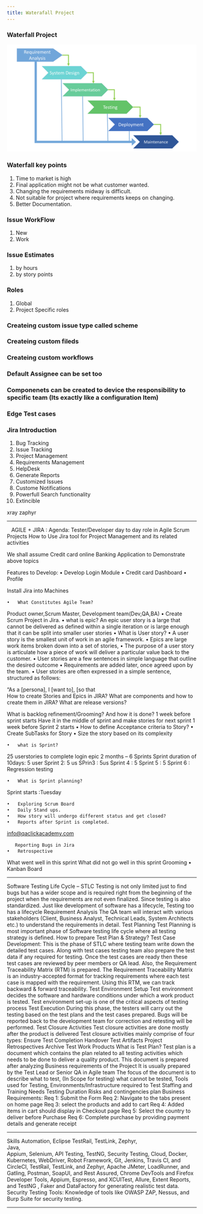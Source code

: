 ```yaml
---
title: Waterafall Project
---
```

### Waterfall Project

![Waterfall.png](./static/Waterfall.png)

### Waterfall key points
1. Time to market is high
2. Final application might not be what customer wanted. 
3. Changing the requirements midway is difficult.
4. Not suitable for project where requirements keeps on changing.
5. Better Documentation.

### Issue WorkFlow 
1. New 
2. Work

### Issue Estimates
1. by hours 
2. by story points

### Roles 
1. Global
2. Project Specific roles

### Createing custom issue type called scheme
### Createing custom fileds 
### Createing custom workflows
### Default Assignee can be set too
### Componenets can be created to device the responsibility to specific team (Its exactly like a configuration Item)

### Edge Test cases 

### Jira Introduction

1. Bug Tracking
2. Issue Tracking
3. Project Management
4. Requirements Management
5. HelpDesk
6. Generate Reports
7. Customized Issues 
8. Custome Notifications
9. Powerfull Search functionality
10. Extincible

xray 
zaphyr




----

   AGILE + JIRA :
Agenda:
Tester/Developer day to day role in Agile Scrum Projects
How to Use Jira tool for Project Management and its related activities

We shall assume Credit card online Banking Application to Demonstrate above topics

Features to Develop:
	•	Develop Login Module
	•	Credit card Dashboard 
	•	Profile

Install Jira into Machines



	•	What Constitutes Agile Team?
Product owner,Scrum Master, Development team(Dev,QA,BA)
	•	Create Scrum Project in Jira.
	•	what is epic? An epic user story is a large that cannot be delivered as defined within a single iteration or is large enough that it can be split into smaller user stories
	•	What is User story?
	•	A user story is the smallest unit of work in an agile framework.
	•	Epics are large work items broken down into a set of stories, 
	•	The purpose of a user story is articulate how a piece of work will deliver a particular value back to the customer.
	•	User stories are a few sentences in simple language that outline the desired outcome
	•	Requirements are added later, once agreed upon by the team.
	•	User stories are often expressed in a simple sentence, structured as follows:

“As a [persona], I [want to], [so that	
How to create Stories and Epics in JIRA?
What are components and how to create them in JIRA?
What are release versions?




What is backlog refinement/Grooming? And how it is done?
1 week before sprint starts
Have it in the middle of sprint and make stories for next sprint
1 week before Sprint 2 starts 
	•	How to define Acceptance criteria to Story?
	•	Create SubTasks for Story
	•	Size the story based on its complexity












	•	what is Sprint?
25 userstories to complete login epic
2 months – 6 Sprints
Sprint duration of 10days: 5 user
Sprint 2: 5 us
SPrin3 : 5us
Sprint 4 : 5
Sprint 5 : 5
Sprint 6 : Regression testing 

	•	What is Sprint planning?
Sprint starts :Tuesday 

	•	Exploring Scrum Board 
	•	Daily Stand ups.
	•	How story will undergo different status and get closed?
	•	Reports after Sprint is completed.

info@qaclickacademy.com









       Reporting Bugs in Jira
	•	Retrospective
What went well in this sprint
What did not go well in this sprint
Grooming 
	•	Kanban Board


---

Software Testing Life Cycle – STLC
Testing is not only limited just to find bugs but has a wider scope and is required
right from the beginning of the project when the requirements are not even
finalized.
Since testing is also standardized. Just like development of software has a lifecycle,
Testing too has a lifecycle
Requirement Analysis
The QA team will interact with various stakeholders (Client, Business Analyst,
Technical Leads, System Architects etc.) to understand the requirements in detail.
Test Planning
Test Planning is most important phase of Software testing life cycle where all testing strategy is
defined.
How to prepare Test Plan & Strategy?
Test Case Development:
This is the phase of STLC where testing team write down the detailed test cases. Along with test
cases testing team also prepare the test data if any required for testing. Once the test cases are
ready then these test cases are reviewed by peer members or QA lead.
Also, the Requirement Traceability Matrix (RTM) is prepared. The Requirement Traceability
Matrix is an industry-accepted format for tracking requirements where each test case is
mapped with the requirement. Using this RTM, we can track backward & forward
traceability.
Test Environment Setup
Test environment decides the software and hardware conditions under which a work product is
tested. Test environment set-up is one of the critical aspects of testing process
Test Execution
During this phase, the testers will carry out the testing based on the test plans and the test
cases prepared. Bugs will be reported back to the development team for correction and
retesting will be performed.
Test Closure Activities
Test closure activities are done mostly after the product is delivered
Test closure activities mainly comprise of four types:
Ensure Test Completion
Handover Test Artifacts
Project Retrospectives
Archive Test Work Products
What is Test Plan?
Test plan is a document which contains the plan related to all testing activities which needs to
be done to deliver a quality product.
This document is prepared after analyzing Business requirements of the Project
It is usually prepared by the Test Lead or Senior QA in Agile team
The focus of the document is to describe
what to test, (In Scope for testing)
what cannot be tested,
Tools used for Testing, Environments/Infrastructure required to Test
Staffing and Training Needs
Testing Duration
Risks and contingencies plan
Business Requirements:
Req 1: Submit the Form
Req 2: Navigate to the tabs present on home page
Req 3: select the products and add to cart
Req 4: Added items in cart should display in Checkout page
Req 5: Select the country to deliver before Purchase
Req 6: Complete purchase by providing payment details and generate receipt

---
Skills
Automation, 
Eclipse
TestRail, 
TestLink, 
Zephyr,  
Java,  
Appium, 
Selenium, 
API Testing, 
TestNG, 
Security Testing, 
Cloud, 
Docker, Kubernetes,
WebDriver,
Robot Framework,
Git,
Jenkins, Travis CI, and CircleCI,
TestRail, TestLink, and Zephyr,
Apache JMeter, LoadRunner, and Gatling,
Postman, SoapUI, and Rest Assured,
Chrome DevTools and Firefox Developer Tools,
Appium, Espresso, and XCUITest,
Allure, Extent Reports, and TestNG ,
Faker and DataFactory for generating realistic test data.
 Security Testing Tools: Knowledge of tools like OWASP ZAP, Nessus, and Burp Suite for security testing.

---



